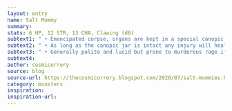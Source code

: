 ```yaml
---
layout: entry
name: Salt Mummy
summary:
stats: 6 HP, 12 STR, 13 CHA, Clawing (d6)
subtext1: " • Emancipated corpse, organs are kept in a special canopic jar."
subtext2: " • As long as the canopic jar is intact any injury will heal at 1 STR/1 HP per round unless actively prevented."
subtext3: " • Generally polite and lucid but prone to murderous rage if harm is done to their holy site."
subtext4:
author: cosmicorrery
source: blog
source-url: https://thecosmicorrery.blogspot.com/2020/07/salt-mummies.html
category: monsters
inspiration:
inspiration-url:
---
```


